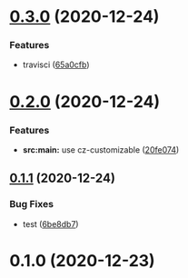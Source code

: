 # [0.3.0](https://github.com/xietian-cli/ts-rollup-starter/compare/0.2.0...0.3.0) (2020-12-24)


### Features

* travisci ([65a0cfb](https://github.com/xietian-cli/ts-rollup-starter/commit/65a0cfb97d4410a0c0bcdbac20ebeff147a429b3))



# [0.2.0](https://github.com/xietian-cli/ts-rollup-starter/compare/0.1.1...0.2.0) (2020-12-24)


### Features

* **src:main:** use cz-customizable ([20fe074](https://github.com/xietian-cli/ts-rollup-starter/commit/20fe0741974fa6818f4834acf55843100ed8c062))



## [0.1.1](https://github.com/xietian-cli/ts-rollup-starter/compare/0.1.0...0.1.1) (2020-12-24)


### Bug Fixes

* test ([6be8db7](https://github.com/xietian-cli/ts-rollup-starter/commit/6be8db737f2b665e47a694c26d7b4f61ae3bdfe5))



# 0.1.0 (2020-12-23)



